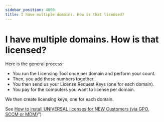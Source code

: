 ```yaml
---
sidebar_position: 4090
title: I have multiple domains. How is that licensed?
---
```


# I have multiple domains. How is that licensed?

Here is the general process:

* You run the Licensing Tool once per domain and perform your count.
* Then, you add those numbers together.
* You then send us your License Request Keys (one for each domain).
* You pay for the computers you want to license per domain.

We then create licensing keys, one for each domain.

See [How to install UNIVERSAL licenses for NEW Customers (via GPO, SCCM or MDM)](../../Video/License/InstallUniversal)")